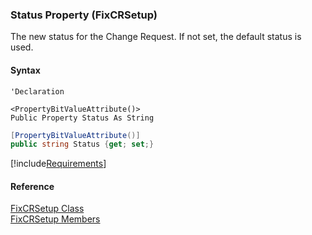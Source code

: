 ﻿### Status Property (FixCRSetup)

The new status for the Change Request. If not set, the default status is used.

#### Syntax

```vbnet
'Declaration

<PropertyBitValueAttribute()>
Public Property Status As String
```

```csharp
[PropertyBitValueAttribute()]
public string Status {get; set;}
```

[!include[Requirements](../partials/requirements.md)]

#### Reference

[FixCRSetup Class](FChoice.Toolkits.Clarify~FChoice.Toolkits.Clarify.Quality.FixCRSetup.md)  
[FixCRSetup Members](FChoice.Toolkits.Clarify~FChoice.Toolkits.Clarify.Quality.FixCRSetup_members.md)